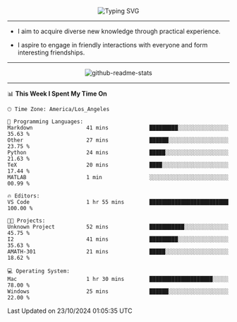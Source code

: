 <p align="center">
  <img src="https://readme-typing-svg.demolab.com?font=Fira+Code&weight=500&size=32&duration=2500&pause=1600&center=true&vCenter=true&random=false&width=1024&height=64&lines=Hi+there+%F0%9F%91%8B;I'm+delighted+you+could+make+it+here+%F0%9F%8E%89;I'm+Harry%2C+a+college+student+still+finding+my+way" alt="Typing SVG" />
</p>


---


- I aim to acquire diverse new knowledge through practical experience.

- I aspire to engage in friendly interactions with everyone and form interesting friendships.


---


<p align="center">
  <img src="https://github-readme-stats.vercel.app/api?username=Harry-Jing&show_icons=true" alt="github-readme-stats"/>
</p>


---

<!--START_SECTION:waka-->
📊 **This Week I Spent My Time On** 

```text
🕑︎ Time Zone: America/Los_Angeles

💬 Programming Languages: 
Markdown                 41 mins             █████████░░░░░░░░░░░░░░░░   35.63 % 
Other                    27 mins             ██████░░░░░░░░░░░░░░░░░░░   23.75 % 
Python                   24 mins             █████░░░░░░░░░░░░░░░░░░░░   21.63 % 
TeX                      20 mins             ████░░░░░░░░░░░░░░░░░░░░░   17.44 % 
MATLAB                   1 min               ░░░░░░░░░░░░░░░░░░░░░░░░░   00.99 % 

🔥 Editors: 
VS Code                  1 hr 55 mins        █████████████████████████   100.00 % 

🐱‍💻 Projects: 
Unknown Project          52 mins             ███████████░░░░░░░░░░░░░░   45.75 % 
I2                       41 mins             █████████░░░░░░░░░░░░░░░░   35.63 % 
AMATH-301                21 mins             █████░░░░░░░░░░░░░░░░░░░░   18.62 % 

💻 Operating System: 
Mac                      1 hr 30 mins        ████████████████████░░░░░   78.00 % 
Windows                  25 mins             ██████░░░░░░░░░░░░░░░░░░░   22.00 % 
```


 Last Updated on 23/10/2024 01:05:35 UTC
<!--END_SECTION:waka-->
